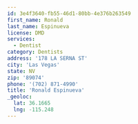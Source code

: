 ```yaml
---
id: 3e4f3640-fb55-46d1-80bb-4e376b263549
first_name: Ronald
last_name: Espinueva
license: DMD
services:
  - Dentist
category: Dentists
address: '178 LA SERNA ST'
city: 'Las Vegas'
state: NV
zip: '89074'
phone: '(702) 871-4990'
title: 'Ronald Espinueva'
_geoloc:
  lat: 36.1665
  lng: -115.248
---
```

